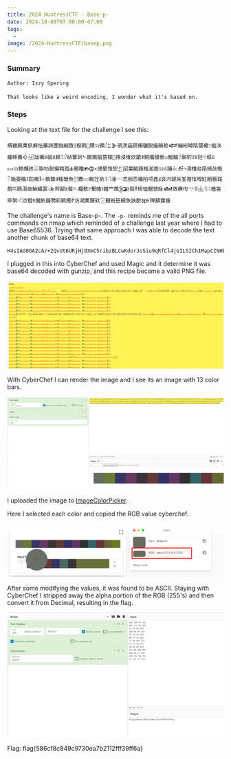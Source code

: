 ```yaml
---
title: 2024 HuntressCTF - Base-p-
date: 2024-10-08T07:00:00-07:00
tags:
  - 
image: /2024-HuntressCTF/basep.png
---
```


### Summary
```
Author: Izzy Spering

That looks like a weird encoding, I wonder what it's based on.
```

### Steps

Looking at the text file for the challenge I see this:
```
楈繳籁萰杁癣怯蘲詶歴蝕絪敪ꕘ橃鹲𠁢腂𔕃饋𓁯𒁊鹓湵蝱硦楬驪腉繓鵃舱𒅡繃絎罅陰罌繖𔕱蝔浃虄眵虂𒄰𓉋詘襰ꅥ破ꌴ顂𔑫硳蕈訶𒀹饡鵄腦蔷樸𠁺襐浸椱欱蹌ꍣ鱙癅腏葧𔕇鱋鱸𓁮聊聍ꄸꈴ陉𔕁框ꅔ𔕩𔕃驂虪祑𓅁聨朸聣摸眲葮𖠳鵺穭𒁭豍摮饱恕𓉮詔葉鰸葭楷洳面𔕃𔑒踳𔐸杅𐙥湳橹驳陪楴氹橬𓄱蝔晏稸ꄸ防癓ꉁ𖡩鵱聲ꍆ稸鬶魚𓉯艭𔕬輷茳筋𔑭湰𓄲怸艈恧襺陷项譶ꍑ衮汮蹆杗筌蹙怰晘缸睰脹蹃鹬ꕓ脶湏赑魶繡罢𒉁荶腳ꌳ蕔𔐶橊欹𖥇繋赡𐙂饎罒鵡𒉮腙ꍮ楑恤魌虢昹𒅶效楙衎𔕙ꉨ𓈸𔑭樯筶筚絮𓁗浈豱ꉕ魔魧蕕聘筣鹖樫ꍖ汸湖萰腪轪𓉱艱絍笹艨魚詇腁𒁮陴顮虂癁
```

The challenge's name is Base-p-.  The `-p-` reminds me of the all ports commands on nmap which reminded of a challenge last year where I had to use Base65536.  Trying that same approach I was able to decode the text another chunk of base64 text.

```
H4sIAG0OA2cA/+2QvUt6URjHj0XmC5ribzBLCwKdorJoSiu9qRfCl4jeILSICh1MapCINHEJpaLJVIqwTRC8DQ5BBQ0pKtXUpTej4C4lBckvsCHP6U9oadDhfL7P85zzPTx81416LYclYgEAOLgOGwKgxgnrJKMK8j4kIaAwF3TjiwCwBejQQDAshK82cKx/2BnO3xzhmEmoMWn/qdU+ntTUIO8gmOw438bbCwRv3Y8vE2ens9y5sejat497l51sTRO18E8j2aSAAkixqhrKFl8E6fZfotmMlw7Z3NKFmvp92s8+HMg+zTwaycvVQlnSn7FYW2LFYY0+X18JpB9LCYliSm6LO9QXvfaIbJAqvNsL3lTP6vJ596GyKIaXBnNdRJahnqYLnlQ4d+LfbQ91vpH0Y4NSYwhk8tmv/5vFZFnHWrH8qWUkTfgfUPXKcFVi+5Vlx7V90OjLjZqtqMMH9FhMZfGUALnotancBQAA
```

I plugged in this into CyberChef and used Magic and it determine it was base64 decoded with gunzip, and this recipe became a valid PNG file.

![](/static/2024-HuntressCTF/b1.png)

With CyberChef I can render the image and I see its an image with 13 color bars.

![](/static/2024-HuntressCTF/b2.png)

I uploaded the image to [ImageColorPicker]("https://imagecolorpicker.com/").

Here I selected each color and copied the RGB value cyberchef.

![](/static/2024-HuntressCTF/b3.png)

After some modifying the values, it was found to be ASCII. Staying with CyberChef I stripped away the alpha portion of the RGB (255's) and then convert it from Decimal, resulting in the flag.

![](/static/2024-HuntressCTF/b4.png)

Flag: flag{586cf8c849c9730ea7b2112fff39ff6a}